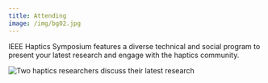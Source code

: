 ```yaml
---
title: Attending
image: /img/bg02.jpg
---
```

IEEE Haptics Symposium features a diverse technical and social program to present your latest research and engage with the haptics community.

![Two haptics researchers discuss their latest research](/img/slide-image-10-crop.jpg "Two haptics researchers discuss their latest research")
